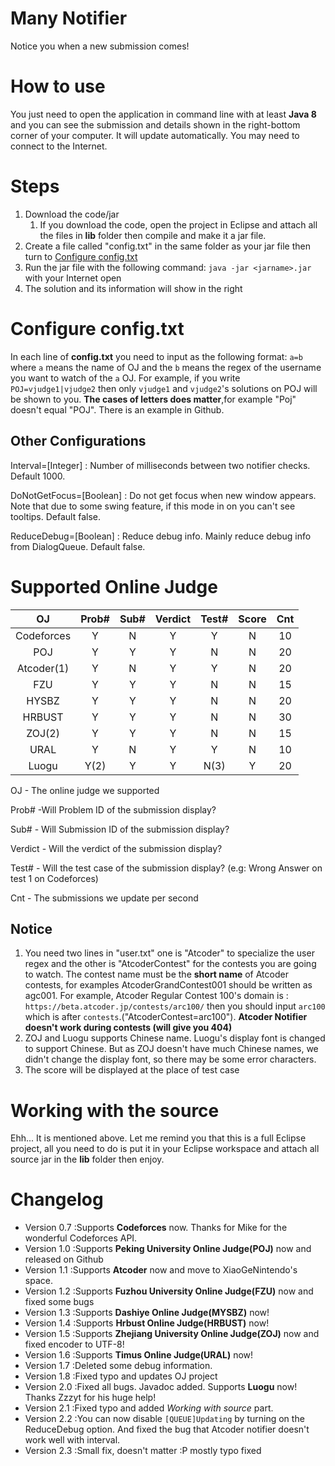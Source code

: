 # Many Notifier
Notice you when a new submission comes!
# How to use
You just need to open the application in command line with at least **Java 8** and you can see the submission and details shown in the right-bottom corner of your computer. It will update automatically. You may need to connect to the Internet. 
# Steps 
1. Download the code/jar
    1. If you download the code, open the project in Eclipse and attach all the files in **lib** folder then compile and make it a jar file.
2. Create a file called "config.txt" in the same folder as your jar file then turn to <a href="#Configure">Configure config.txt</a>
3. Run the jar file with the following command: `java -jar <jarname>.jar` with your Internet open
4. The solution and its information will show in the right

<h1 id="Configure">Configure config.txt</h1>

In each line of **config.txt** you need to input as the following format: `a=b` where `a` means the name of OJ and the `b` means the regex of the username you want to watch of the `a` OJ. For example, if you write `POJ=vjudge1|vjudge2` then only `vjudge1` and `vjudge2`'s solutions on POJ will be shown to you. **The cases of letters does matter**,for example "Poj" doesn't equal "POJ". There is an example in Github.

## Other Configurations
Interval=[Integer] : Number of milliseconds between two notifier checks. Default 1000.

DoNotGetFocus=[Boolean] : Do not get focus when new window appears. Note that due to some swing feature, if this mode in on you can't see tooltips. Default false.

ReduceDebug=[Boolean] : Reduce debug info. Mainly reduce debug info from DialogQueue. Default false.

# Supported Online Judge
| OJ | Prob# | Sub# | Verdict | Test# | Score | Cnt |
| :-: |:-: | :-: | :-: | :-: | :-: | :-: |
|Codeforces|Y|N|Y|Y|N|10|
|POJ|Y|Y|Y|N|N|20|
|Atcoder(1)|Y|N|Y|Y|N|20|
|FZU|Y|Y|Y|N|N|15|
|HYSBZ|Y|Y|Y|N|N|20|
|HRBUST|Y|Y|Y|N|N|30|
|ZOJ(2)|Y|Y|Y|N|N|15|
|URAL|Y|N|Y|Y|N|10|
|Luogu|Y(2)|Y|Y|N(3)|Y|20|

OJ - The online judge we supported

Prob# -Will Problem ID of the submission display?

Sub# - Will Submission ID of the submission display?

Verdict - Will the verdict of the submission display?

Test# - Will the test case of the submission display? (e.g: Wrong Answer on test 1 on Codeforces)

Cnt - The submissions we update per second

## Notice
1. You need two lines in "user.txt" one is "Atcoder" to specialize the user regex and the other is "AtcoderContest" for the contests you are going to watch. The contest name must be the **short name** of Atcoder contests, for examples AtcoderGrandContest001 should be written as agc001. For example, Atcoder Regular Contest 100's domain is : `https://beta.atcoder.jp/contests/arc100/` then you should input `arc100` which is after `contests`.("AtcoderContest=arc100"). **Atcoder Notifier  doesn't work during contests (will give you 404)** 
2. ZOJ and Luogu supports Chinese name. Luogu's display font is changed to support Chinese. But as ZOJ doesn't have much Chinese names, we didn't change the display font, so there may be some error characters.
3. The score will be displayed at the place of test case

# Working with the source
Ehh... It is mentioned above. Let me remind you that this is a full Eclipse project, all you need to do is put it in your Eclipse workspace and attach all source jar in the **lib** folder then enjoy.

# Changelog
- Version 0.7 :Supports **Codeforces** now. Thanks for Mike for the wonderful Codeforces API.
- Version 1.0 :Supports **Peking University Online Judge(POJ)** now and released on Github
- Version 1.1 :Supports **Atcoder** now and move to XiaoGeNintendo's space.
- Version 1.2 :Supports **Fuzhou University Online Judge(FZU)** now and fixed some bugs
- Version 1.3 :Supports **Dashiye Online Judge(MYSBZ)** now!
- Version 1.4 :Supports **Hrbust Online Judge(HRBUST)** now!
- Version 1.5 :Supports **Zhejiang University Online Judge(ZOJ)** now and fixed encoder to UTF-8!
- Version 1.6 :Supports **Timus Online Judge(URAL)** now!
- Version 1.7 :Deleted some debug information.
- Version 1.8 :Fixed typo and updates OJ project
- Version 2.0 :Fixed all bugs. Javadoc added. Supports **Luogu** now! Thanks Zzzyt for his huge help!
- Version 2.1 :Fixed typo and added *Working with source* part.
- Version 2.2 :You can now disable `[QUEUE]Updating` by turning on the ReduceDebug option. And fixed the bug that Atcoder notifier doesn't work well with interval.
- Version 2.3 :Small fix, doesn't matter :P mostly typo fixed
